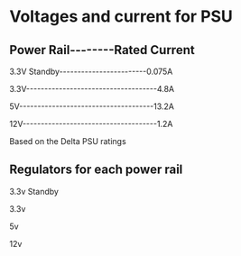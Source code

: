 # Voltages and current for PSU

## Power Rail--------Rated Current
3.3V Standby------------------------0.075A

3.3V------------------------------------4.8A

5V-------------------------------------13.2A

12V-------------------------------------1.2A

Based on the Delta PSU ratings

## Regulators for each power rail

3.3v Standby

3.3v

5v

12v
